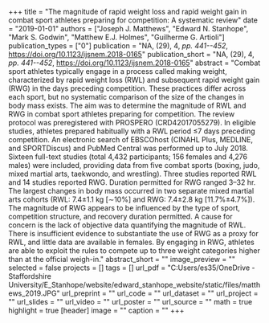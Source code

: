 +++
title = "The magnitude of rapid weight loss and rapid weight gain in combat sport athletes preparing for competition: A systematic review"
date = "2019-01-01"
authors = ["Joseph J. Matthews", "Edward N. Stanhope", "Mark S. Godwin", "Matthew E.J. Holmes", "Guilherme G. Artioli"]
publication_types = ["0"]
publication = "NA, (29), 4, _pp. 441--452_, https://doi.org/10.1123/ijsnem.2018-0165"
publication_short = "NA, (29), 4, _pp. 441--452_, https://doi.org/10.1123/ijsnem.2018-0165"
abstract = "Combat sport athletes typically engage in a process called making weight, characterized by rapid weight loss (RWL) and subsequent rapid weight gain (RWG) in the days preceding competition. These practices differ across each sport, but no systematic comparison of the size of the changes in body mass exists. The aim was to determine the magnitude of RWL and RWG in combat sport athletes preparing for competition. The review protocol was preregistered with PROSPERO (CRD42017055279). In eligible studies, athletes prepared habitually with a RWL period ≤7 days preceding competition. An electronic search of EBSCOhost (CINAHL Plus, MEDLINE, and SPORTDiscus) and PubMed Central was performed up to July 2018. Sixteen full-text studies (total 4,432 participants; 156 females and 4,276 males) were included, providing data from five combat sports (boxing, judo, mixed martial arts, taekwondo, and wrestling). Three studies reported RWL and 14 studies reported RWG. Duration permitted for RWG ranged 3–32 hr. The largest changes in body mass occurred in two separate mixed martial arts cohorts (RWL: 7.4±1.1 kg [∼10%] and RWG: 7.4±2.8 kg [11.7%±4.7%]). The magnitude of RWG appears to be influenced by the type of sport, competition structure, and recovery duration permitted. A cause for concern is the lack of objective data quantifying the magnitude of RWL. There is insufficient evidence to substantiate the use of RWG as a proxy for RWL, and little data are available in females. By engaging in RWG, athletes are able to exploit the rules to compete up to three weight categories higher than at the official weigh-in."
abstract_short = ""
image_preview = ""
selected = false
projects = []
tags = []
url_pdf = "C:Users/es35/OneDrive - Staffordshire University/E_Stanhope/website/edward_stanhope_website/static/files/matthews_2019.JPG"
url_preprint = ""
url_code = ""
url_dataset = ""
url_project = ""
url_slides = ""
url_video = ""
url_poster = ""
url_source = ""
math = true
highlight = true
[header]
image = ""
caption = ""
+++
